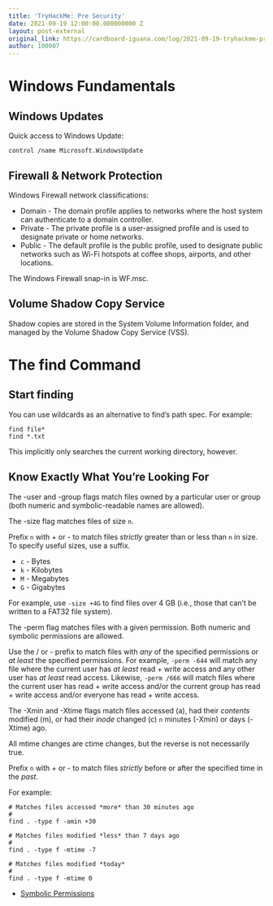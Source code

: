 ```yaml
---
title: 'TryHackMe: Pre Security'
date: 2021-09-19 12:00:00.000000000 Z
layout: post-external
original_link: https://cardboard-iguana.com/log/2021-09-19-tryhackme-pre-security.html
author: 100007
---
```


# Windows Fundamentals

## Windows Updates

Quick access to Windows Update:

```
control /name Microsoft.WindowsUpdate
```

## Firewall & Network Protection

Windows Firewall network classifications:

- Domain - The domain profile applies to networks where the host system can authenticate to a domain controller.
- Private - The private profile is a user-assigned profile and is used to designate private or home networks.
- Public - The default profile is the public profile, used to designate public networks such as Wi-Fi hotspots at coffee shops, airports, and other locations.

The Windows Firewall snap-in is WF.msc.

## Volume Shadow Copy Service

Shadow copies are stored in the System Volume Information folder, and managed by the Volume Shadow Copy Service (VSS).

# The find Command

## Start finding

You can use wildcards as an alternative to find’s path spec. For example:

```
find file*
find *.txt
```

This implicitly only searches the current working directory, however.

## Know Exactly What You’re Looking For

The -user and -group flags match files owned by a particular user or group (both numeric and symbolic-readable names are allowed).

The -size flag matches files of size `n`.

Prefix `n` with + or - to match files _strictly_ greater than or less than `n` in size. To specify useful sizes, use a suffix.

- `c` - Bytes
- `k` - Kilobytes
- `M` - Megabytes
- `G` - Gigabytes

For example, use `-size +4G` to find files over 4 GB (i.e., those that can’t be written to a FAT32 file system).

The -perm flag matches files with a given permission. Both numeric and symbolic permissions are allowed.

Use the / or - prefix to match files with _any_ of the specified permissions or _at least_ the specified permissions. For example, `-perm -644` will match any file where the current user has _at least_ read + write access and any other user has _at least_ read access. Likewise, `-perm /666` will match files where the current user has read + write access and/or the current group has read + write access and/or everyone has read + write access.

The -Xmin and -Xtime flags match files accessed (a), had their _contents_ modified (m), or had their _inode_ changed (c) `n` minutes (-Xmin) or days (-Xtime) ago.

All mtime changes are ctime changes, but the reverse is not necessarily true.

Prefix `n` with + or - to match files _strictly_ before or after the specified time in the _past_.

For example:

```
# Matches files accessed *more* than 30 minutes ago
#
find . -type f -amin +30

# Matches files modified *less* than 7 days ago
#
find . -type f -mtime -7

# Matches files modified *today*
#
find . -type f -mtime 0
```

- [Symbolic Permissions](https://cardboard-iguana.com/notes/symbolic-permissions.html)
